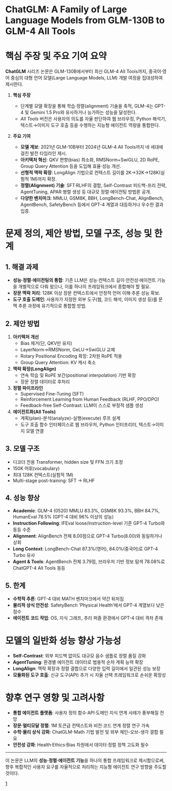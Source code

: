 # ChatGLM: A Family of Large Language Models from GLM-130B to GLM-4 All Tools

# 핵심 주장 및 주요 기여 요약

**ChatGLM** 시리즈 논문은 GLM-130B에서부터 최신 GLM-4 All Tools까지, 중국어·영어 중심의 대형 언어 모델(Large Language Models, LLM) 개발 여정을 집대성하여 제시한다.  
1. **핵심 주장**  
   - 단계별 모델 확장을 통해 학습·정렬(alignment) 기술을 축적, GLM-4는 GPT-4 및 Gemini 1.5 Pro와 유사하거나 능가하는 성능을 달성한다.  
   - *All Tools* 버전은 사용자의 의도를 자율 판단하여 웹 브라우징, Python 해석기, 텍스트→이미지 도구 호출 등을 수행하는 지능형 에이전트 역량을 통합한다.  

2. **주요 기여**  
   - **모델 계보**: 2021년 GLM-10B부터 2024년 GLM-4 All Tools까지 네 세대에 걸친 발전 타임라인 제시.  
   - **아키텍처 혁신**: QKV 편향(bias) 최소화, RMSNorm+SwiGLU, 2D RoPE, Group Query Attention 등을 도입해 효율·성능 개선.  
   - **선형적 맥락 확장**: LongAlign 기법으로 컨텍스트 길이를 2K→32K→128K(실험적 1M)까지 확장.  
   - **정렬(Alignment) 기술**: SFT·RLHF의 결합, Self-Contrast 피드백-프리 전략, AgentTuning, APAR 병렬 생성 등 대규모 정렬·에이전팅 방법론 공개.  
   - **다양한 벤치마크**: MMLU, GSM8K, BBH, LongBench-Chat, AlignBench, AgentBench, SafetyBench 등에서 GPT-4 계열과 대등하거나 우수한 결과 입증.  

# 문제 정의, 제안 방법, 모델 구조, 성능 및 한계

## 1. 해결 과제  
- **성능·정렬·에이전팅의 통합**: 기존 LLM은 성능·컨텍스트 길이·안전성·에이전트 기능을 개별적으로 다뤄 왔으나, 이를 하나의 프레임워크에서 종합해야 할 필요.  
- **장문 맥락 처리**: 128K 이상 장문 컨텍스트에서 안정적 언어 이해·추론 성능 확보.  
- **도구 호출 도메인**: 사용자가 지정한 외부 도구(웹, 코드 해석, 이미지 생성 등)를 문맥 추론 과정에 유기적으로 통합할 방법.

## 2. 제안 방법  
1) **아키텍처 개선**  
   - Bias 제거(단, QKV만 유지)  
   - LayerNorm→RMSNorm, GeLU→SwiGLU 교체  
   - Rotary Positional Encoding 확장: 2차원 RoPE 적용  
   - Group Query Attention: KV 캐시 축소  
2) **맥락 확장(LongAlign)**  
   - 연속 학습 및 RoPE 보간(positional interpolation) 기반 확장  
   - 장문 정렬 데이터로 후처리  
3) **정렬 파이프라인**  
   - Supervised Fine-Tuning (SFT)  
   - Reinforcement Learning from Human Feedback (RLHF, PPO/DPO)  
   - Feedback-free Self-Contrast: LLM이 스스로 부정적 샘플 생성  
4) **에이전트화(All Tools)**  
   - 계획(plan)-분석(analyze)-실행(execute) 루프 설계  
   - 도구 호출 함수 인터페이스로 웹 브라우저, Python 인터프리터, 텍스트→이미지 모델 연결  

## 3. 모델 구조  
- 디코더 전용 Transformer, hidden size 및 FFN 크기 조정  
- 150K 어휘(vocabulary)  
- 최대 128K 컨텍스트(실험적 1M)  
- Multi-stage post-training: SFT → RLHF

## 4. 성능 향상  
- **Academic**: GLM-4 (0520) MMLU 83.3%, GSM8K 93.3%, BBH 84.7%, HumanEval 78.5% (GPT-4 대비 96% 이상의 성능)  
- **Instruction Following**: IFEval loose/instruction-level 기준 GPT-4 Turbo와 동등 수준  
- **Alignment**: AlignBench 전체 8.00점으로 GPT-4 Turbo(8.00)와 동일하거나 상회  
- **Long Context**: LongBench-Chat 87.3%(영어), 84.0%(중국어)로 GPT-4 Turbo 유사  
- **Agent & Tools**: AgentBench 전체 3.79점, 브라우저 기반 정보 탐색 78.08%로 ChatGPT-4 All Tools 동등  

## 5. 한계  
- **수학적 추론**: GPT-4 대비 MATH 벤치마크에서 약간 뒤처짐  
- **물리적 상식 안전성**: SafetyBench ‘Physical Health’에서 GPT-4 계열보다 낮은 점수  
- **에이전트 코드 작업**: OS, 지식 그래프, 추리 퍼즐 환경에서 GPT-4 대비 격차 존재  

# 모델의 일반화 성능 향상 가능성

- **Self-Contrast**: 외부 피드백 없이도 대규모 음수 샘플로 정렬 품질 강화  
- **AgentTuning**: 환경별 에이전트 데이터로 범용적 순차 계획 능력 확장  
- **LongAlign**: 맥락 확장과 정렬 결합으로 다양한 입력 길이에서 일관된 성능 보장  
- **모듈화된 도구 호출**: 신규 도구(API) 추가 시 자율 선택 프레임워크로 손쉬운 확장성  

# 향후 연구 영향 및 고려사항

- **통합 에이전트 플랫폼**: 사용자 정의 함수·API·도메인 지식 연계 사례가 풍부해질 전망  
- **장문·멀티모달 정렬**: 1M 토큰급 컨텍스트와 비전·코드 연계 정렬 연구 가속  
- **수학·물리 상식 강화**: ChatGLM-Math 기법 발전 및 외부 체인-오브-생각 결합 필요  
- **안전성 강화**: Health·Ethics·Bias 차원에서 데이터·정렬 정책 고도화 필수  

---  
이 논문은 LLM의 **성능·정렬·에이전트 기능**을 하나의 통합 프레임워크로 제시함으로써, 향후 복합적인 사용자 요구를 자율적으로 처리하는 지능형 에이전트 연구 방향을 주도할 것이다.

[1](https://ppl-ai-file-upload.s3.amazonaws.com/web/direct-files/attachments/22370781/5d88ff9c-cb0e-4855-aadd-fd5b66ba940b/2406.12793v2.pdf)
